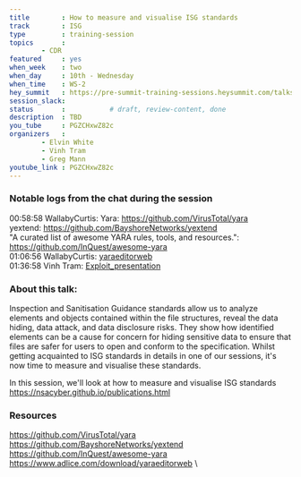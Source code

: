 ```yaml
---
title        : How to measure and visualise ISG standards
track        : ISG
type         : training-session
topics       :
        - CDR
featured     : yes
when_week    : two
when_day     : 10th - Wednesday
when_time    : WS-2
hey_summit   : https://pre-summit-training-sessions.heysummit.com/talks/isgs-how-to-measure-and-visualise-isg-standards-5pm-bst/
session_slack: 
status       :           # draft, review-content, done
description  : TBD
you_tube     : PGZCHxwZ82c
organizers   :
        - Elvin White
        - Vinh Tram
        - Greg Mann
youtube_link : PGZCHxwZ82c        
---
```


### Notable logs from the chat during the session

00:58:58	WallabyCurtis:	Yara: https://github.com/VirusTotal/yara   \
yextend: https://github.com/BayshoreNetworks/yextend     \
"A curated list of awesome YARA rules, tools, and resources.": https://github.com/InQuest/awesome-yara   
01:06:56	WallabyCurtis:	[yaraeditorweb](https://www.adlice.com/download/yaraeditorweb)      
01:36:58	Vinh Tram:	[Exploit_presentation](https://docs.google.com/presentation/d/1XB0gPCmZVu2nYwcV86ktXM94nPdvPzrj_HDlFRZoOAw/edit#slide=id.g80ca0e9a9c_4_0) 

### About this talk:

Inspection and Sanitisation Guidance standards allow us to analyze elements and objects contained within the file structures, reveal the data hiding, data attack, and data disclosure risks. They show how identified elements can be a cause for concern for hiding sensitive data to ensure that files are safer for users to open and conform to the specification. Whilst getting acquainted to ISG standards in details in one of our sessions, it's now time to measure and visualise these standards. 


In this session, we'll look at how to measure and visualise ISG standards
https://nsacyber.github.io/publications.html  

### Resources
https://github.com/VirusTotal/yara  \
https://github.com/BayshoreNetworks/yextend  \
https://github.com/InQuest/awesome-yara  \
https://www.adlice.com/download/yaraeditorweb   \
